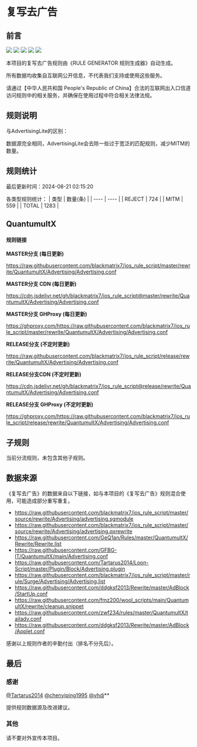 # 复写去广告

## 前言

![](https://shields.io/badge/-移除重复规则-ff69b4) ![](https://shields.io/badge/-MITM--HOSTNAME合并-brightgreen) ![](https://shields.io/badge/-QuantumultX定制化规则-7cd1e3) ![](https://shields.io/badge/-正则推导HOSTNAME-033da7) ![](https://shields.io/badge/-URL--REGEX转REWRITE-945431) 

本项目的复写去广告规则由《RULE GENERATOR 规则生成器》自动生成。

所有数据均收集自互联网公开信息，不代表我们支持或使用这些服务。

请通过【中华人民共和国 People's Republic of China】合法的互联网出入口信道访问规则中的相关服务，并确保在使用过程中符合相关法律法规。
## 规则说明
与AdvertisingLite的区别：

数据源完全相同，AdvertisingLite会去除一些过于宽泛的匹配规则，减少MITM的数量。

## 规则统计

最后更新时间：2024-08-21 02:15:20

各类型规则统计：
| 类型 | 数量(条)  | 
| ---- | ----  |
| REJECT | 724  | 
| MITM | 559  | 
| TOTAL | 1283  | 


## QuantumultX 

#### 规则链接
**MASTER分支 (每日更新)**

https://raw.githubusercontent.com/blackmatrix7/ios_rule_script/master/rewrite/QuantumultX/Advertising/Advertising.conf

**MASTER分支 CDN (每日更新)**

https://cdn.jsdelivr.net/gh/blackmatrix7/ios_rule_script@master/rewrite/QuantumultX/Advertising/Advertising.conf

**MASTER分支 GHProxy (每日更新)**

https://ghproxy.com/https://raw.githubusercontent.com/blackmatrix7/ios_rule_script/master/rewrite/QuantumultX/Advertising/Advertising.conf

**RELEASE分支 (不定时更新)**

https://raw.githubusercontent.com/blackmatrix7/ios_rule_script/release/rewrite/QuantumultX/Advertising/Advertising.conf

**RELEASE分支CDN (不定时更新)**

https://cdn.jsdelivr.net/gh/blackmatrix7/ios_rule_script@release/rewrite/QuantumultX/Advertising/Advertising.conf

**RELEASE分支 GHProxy (不定时更新)**

https://ghproxy.com/https://raw.githubusercontent.com/blackmatrix7/ios_rule_script/release/rewrite/QuantumultX/Advertising/Advertising.conf

## 子规则

当前分流规则，未包含其他子规则。


## 数据来源

《复写去广告》的数据来自以下链接，如与本项目的《复写去广告》规则混合使用，可能造成部分重写重复。

- https://raw.githubusercontent.com/blackmatrix7/ios_rule_script/master/source/rewrite/Advertising/advertising.sgmodule
- https://raw.githubusercontent.com/blackmatrix7/ios_rule_script/master/source/rewrite/Advertising/advertising.qxrewrite
- https://raw.githubusercontent.com/GeQ1an/Rules/master/QuantumultX/Rewrite/Rewrite.list
- https://raw.githubusercontent.com/GFBG-IT/QuantumultX/main/Advertising.conf
- https://raw.githubusercontent.com/Tartarus2014/Loon-Script/master/Plugin/Block/Advertising.plugin
- https://raw.githubusercontent.com/blackmatrix7/ios_rule_script/master/rule/Surge/Advertising/Advertising.list
- https://raw.githubusercontent.com/ddgksf2013/Rewrite/master/AdBlock/StartUp.conf
- https://raw.githubusercontent.com/fmz200/wool_scripts/main/QuantumultX/rewrite/cleanup.snippet
- https://raw.githubusercontent.com/zwf234/rules/master/QuantumultX/tailadv.conf
- https://raw.githubusercontent.com/ddgksf2013/Rewrite/master/AdBlock/Applet.conf


感谢以上规则作者的辛勤付出（排名不分先后）。

## 最后

### 感谢

[@Tartarus2014](https://github.com/Tartarus2014)  [@chenyiping1995](https://github.com/chenyiping1995) [@vhdj](https://github.com/vhdj)**

提供规则数据源及改进建议。

### 其他

请不要对外宣传本项目。
